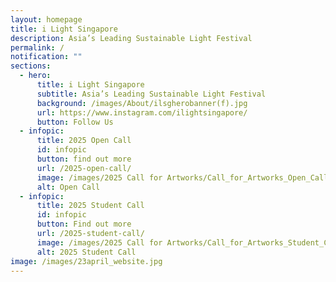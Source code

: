```yaml
---
layout: homepage
title: i Light Singapore
description: Asia’s Leading Sustainable Light Festival
permalink: /
notification: ""
sections:
  - hero:
      title: i Light Singapore
      subtitle: Asia’s Leading Sustainable Light Festival
      background: /images/About/ilsgherobanner(f).jpg
      url: https://www.instagram.com/ilightsingapore/
      button: Follow Us
  - infopic:
      title: 2025 Open Call
      id: infopic
      button: find out more
      url: /2025-open-call/
      image: /images/2025 Call for Artworks/Call_for_Artworks_Open_Call__W_.jpg
      alt: Open Call
  - infopic:
      title: 2025 Student Call
      id: infopic
      button: Find out more
      url: /2025-student-call/
      image: /images/2025 Call for Artworks/Call_for_Artworks_Student_Call__W_.jpg
      alt: 2025 Student Call
image: /images/23april_website.jpg
---
```

